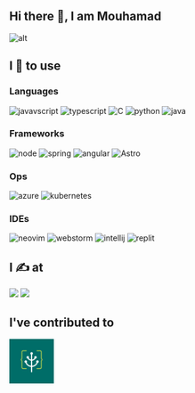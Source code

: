 ## Hi there 👋, I am Mouhamad
![alt](./assets/frieren.webp)

## I 💙 to use 

### Languages
![javavscript](https://img.shields.io/badge/JavaScript-323330?style=for-the-badge&logo=javascript&logoColor=F7DF1E)
![typescript](https://img.shields.io/badge/TypeScript-007ACC?style=for-the-badge&logo=typescript&logoColor=white)
![C](https://img.shields.io/badge/C-00599C?style=for-the-badge&logo=c&logoColor=white)
![python](https://img.shields.io/badge/Python-FFD43B?style=for-the-badge&logo=python&logoColor=blue)
![java](https://img.shields.io/badge/java-%23ED8B00.svg?style=for-the-badge&logo=openjdk&logoColor=white)


### Frameworks
![node](https://img.shields.io/badge/Node.js-43853D?style=for-the-badge&logo=node.js&logoColor=white)
![spring](https://img.shields.io/badge/Spring-6DB33F?style=for-the-badge&logo=spring&logoColor=white)
![angular](https://img.shields.io/badge/Angular-DD0031?style=for-the-badge&logo=angular&logoColor=white)
![Astro](https://img.shields.io/badge/astro-%232C2052.svg?style=for-the-badge&logo=astro&logoColor=white)

### Ops
![azure](https://img.shields.io/badge/Microsoft_Azure-0089D6?style=for-the-badge&logo=microsoft-azure&logoColor=white)
![kubernetes](https://img.shields.io/badge/Kubernetes-3069DE?style=for-the-badge&logo=kubernetes&logoColor=white)

### IDEs
![neovim](https://img.shields.io/badge/NeoVim-%2357A143.svg?&style=for-the-badge&logo=neovim&logoColor=white)
![webstorm](https://img.shields.io/badge/WebStorm-000000?style=for-the-badge&logo=WebStorm&logoColor=white)
![intellij](https://img.shields.io/badge/IntelliJ_IDEA-000000.svg?style=for-the-badge&logo=intellij-idea&logoColor=white)
![replit](https://img.shields.io/badge/replit-667881?style=for-the-badge&logo=replit&logoColor=white)

## I ✍️ at
<a href="https://mouhamadalmounayar.github.io/alspace/"><img src=" 	https://img.shields.io/badge/website-000000?style=for-the-badge&logo=About.me&logoColor=white"></a>
<a href="https://hashnode.com/@al789"><img src="https://img.shields.io/badge/Hashnode-2962FF?style=for-the-badge&logo=hashnode&logoColor=white"></a>

## I've contributed to 
<a href="https://github.com/Green-Software-Foundation/if/pull/901"><img src="./assets/gsf.png" alt="Description" width="80" height="auto"></a>
